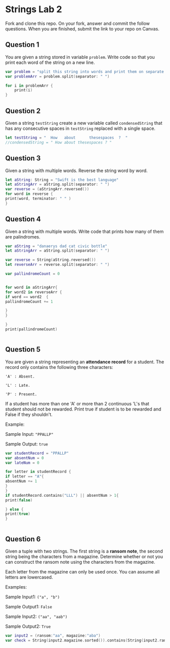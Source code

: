 # Strings Lab 2

Fork and clone this repo. On your fork, answer and commit the follow questions. When you are finished, submit the link to your repo on Canvas.

## Question 1

You are given a string stored in variable `problem`. Write code so that you print each word of the string on a new line.

```swift
var problem = "split this string into words and print them on separate lines"
var problemArr = problem.split(separator: " ")

for i in problemArr {
    print(i)
}
```




## Question 2

Given a string `testString` create a new variable called `condensedString` that has any consecutive spaces in `testString` replaced with a single space.

```swift
let testString = "  How   about      thesespaces  ?  "
//condensedString = " How about thesespaces ? "
```


## Question 3

Given a string with multiple words. Reverse the string word by word.
```swift 
let aString: String = "Swift is the best language"
let aStringArr = aString.split(separator: " ")
var reverse = (aStringArr.reversed())
for word in reverse {
print(word, terminator: " " )
}


```


## Question 4

Given a string with multiple words. Write code that prints how many of them are palindromes.

```swift 
var aString = "danaerys dad cat civic bottle"
let aStringArr = aString.split(separator: " ")

var reverse = String(aString.reversed())
let reverseArr = reverse.split(separator: " ")

var pallindromeCount = 0


for word in aStringArr{
for word2 in reverseArr {
if word == word2  {
pallindromeCount += 1

}
}

}
print(pallindromeCount)



```


## Question 5

You are given a string representing an **attendance record** for a student. The record only contains the following three characters:

`'A' : Absent.`

`'L' : Late.`

`'P' : Present.`

If a student has more than one 'A' or more than 2 continuous 'L's that student should not be rewarded. Print true if student is to be rewarded and False if they shouldn't.

Example:

Sample Input: `"PPALLP"`

Sample Output: `true` 

```swift 
var studentRecord = "PPALLP"
var absentNum = 0
var lateNum = 0

for letter in studentRecord {
if letter == "A"{
absentNum += 1
}
}
if studentRecord.contains("LLL") || absentNum > 1{
print(false)

} else {
print(true)
}



```


## Question 6

Given a tuple with two strings. The first string is a **ransom note**, the second string being the characters from a magazine. Determine whether or not you can construct the ransom note using the characters from the magazine.

Each letter from the magazine can only be used once. You can assume all letters are lowercased.

Examples:

Sample Input1: `("a", "b")`

Sample Output1: `False`

Sample Input2: `("aa", "aab")`

Sample Output2: `True` 
```swift 
var input2 = (ransom:"aa", magazine:"aba")
var check = String(input2.magazine.sorted()).contains(String(input2.ransom.sorted()))

```
